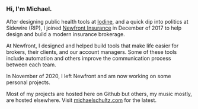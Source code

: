### Hi, I'm Michael.

After designing public health tools at [Iodine](https://iodine.com), and a quick dip into politics at Sidewire (RIP), I joined [Newfront Insurance](https://newfront.com) in December of 2017 to help design and build a modern insurance brokerage.

At Newfront, I designed and helped build tools that make life easier for brokers, their clients, and our account managers. Some of these tools include automation and others improve the communication process between each team.

In November of 2020, I left Newfront and am now working on some personal projects.

Most of my projects are hosted here on Github but others, my music mostly, are hosted elsewhere. Visit [michaelschultz.com](https://michaelschultz.com) for the latest.
